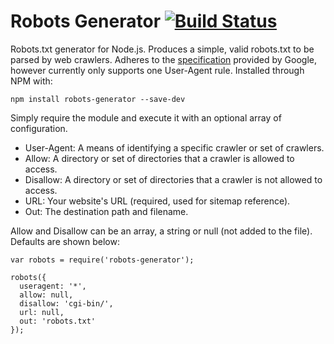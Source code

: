 # Robots Generator [![Build Status](https://travis-ci.org/haydenbleasel/robots-generator.svg?branch=master)](https://travis-ci.org/haydenbleasel/robots-generator)

Robots.txt generator for Node.js. Produces a simple, valid robots.txt to be parsed by web crawlers. Adheres to the [specification](https://developers.google.com/webmasters/control-crawl-index/docs/robots_txt) provided by Google, however currently only supports one User-Agent rule. Installed through NPM with:

```
npm install robots-generator --save-dev
```

Simply require the module and execute it with an optional array of configuration.

- User-Agent: A means of identifying a specific crawler or set of crawlers.
- Allow: A directory or set of directories that a crawler is allowed to access.
- Disallow: A directory or set of directories that a crawler is not allowed to access.
- URL: Your website's URL (required, used for sitemap reference).
- Out: The destination path and filename.

Allow and Disallow can be an array, a string or null (not added to the file). Defaults are shown below:

```
var robots = require('robots-generator');

robots({
  useragent: '*',
  allow: null,
  disallow: 'cgi-bin/',
  url: null,
  out: 'robots.txt'
});
```
